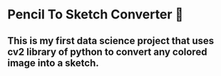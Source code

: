 <h1>Pencil To Sketch Converter 📜</h1>
<h2>This is my first data science project that uses cv2 library of python to convert any colored image into a sketch.</h2>
